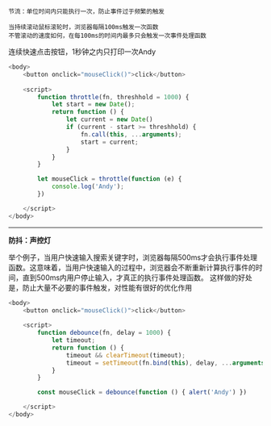 	节流：单位时间内只能执行一次，防止事件过于频繁的触发
	
	当持续滚动鼠标滚轮时，浏览器每隔100ms触发一次函数
	不管滚动的速度如何，在每100ms的时间内最多只会触发一次事件处理函数

连续快速点击按钮，1秒钟之内只打印一次Andy

```javascript
<body>
    <button onclick="mouseClick()">click</button>
    
	<script>
        function throttle(fn, threshhold = 1000) {
            let start = new Date();
            return function () {
                let current = new Date()
                if (current - start >= threshhold) {
                    fn.call(this, ...arguments);
                    start = current;
                }
            }
        }

        let mouseClick = throttle(function (e) {
            console.log('Andy');
        })

    </script>
</body>
```

------------


**防抖：声控灯**

举个例子，当用户快速输入搜索关键字时，浏览器每隔500ms才会执行事件处理函数。这意味着，当用户快速输入的过程中，浏览器会不断重新计算执行事件的时间，直到500ms内用户停止输入，才真正的执行事件处理函数。
这样做的好处是，防止大量不必要的事件触发，对性能有很好的优化作用
```javascript
<body>
    <button onclick="mouseClick()">click</button>
	
    <script>
        function debounce(fn, delay = 1000) {
            let timeout;
            return function () {
                timeout && clearTimeout(timeout);
                timeout = setTimeout(fn.bind(this), delay, ...arguments);
            }
        }

        const mouseClick = debounce(function () { alert('Andy') })

    </script>
</body>
```

